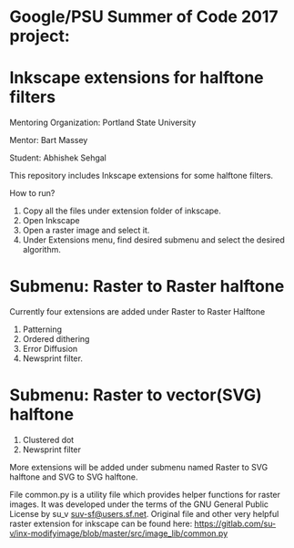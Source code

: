 # Google/PSU Summer of Code 2017 project:

# Inkscape extensions for halftone filters

Mentoring Organization: Portland State University

Mentor: Bart Massey

Student: Abhishek Sehgal

This repository includes Inkscape extensions for some halftone filters.

How to run?

1. Copy all the files under extension folder of inkscape. 
2. Open Inkscape
3. Open a raster image and select it.
4. Under Extensions menu, find desired submenu and select the desired algorithm.

# Submenu: Raster to Raster halftone 

Currently four extensions are added under Raster to Raster Halftone
1. Patterning
2. Ordered dithering
3. Error Diffusion
4. Newsprint filter.

# Submenu: Raster to vector(SVG) halftone

1. Clustered dot
2. Newsprint filter

More extensions will be added under submenu named Raster to SVG halftone and SVG to SVG halftone.

File common.py is a utility file which provides helper functions for raster images. It was developed under the terms of the GNU General Public License by su_v <suv-sf@users.sf.net>. Original file and other very helpful raster extension for inkscape can be found here: https://gitlab.com/su-v/inx-modifyimage/blob/master/src/image_lib/common.py




